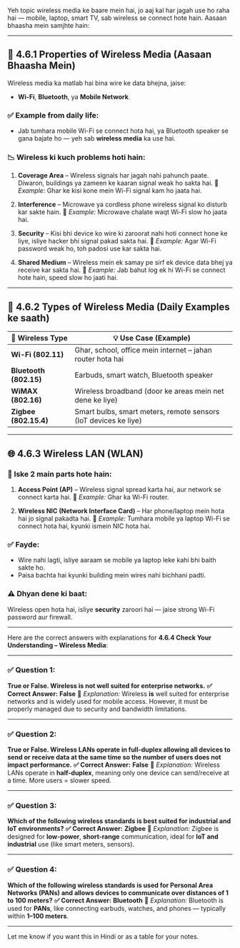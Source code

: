 Yeh topic wireless media ke baare mein hai, jo aaj kal har jagah use ho raha hai — mobile, laptop, smart TV, sab wireless se connect hote hain. Aasaan bhaasha mein samjhte hain:

---

## 📡 **4.6.1 Properties of Wireless Media (Aasaan Bhaasha Mein)**

Wireless media ka matlab hai bina wire ke data bhejna, jaise:

* **Wi-Fi**, **Bluetooth**, ya **Mobile Network**.

### ✅ **Example from daily life:**

* Jab tumhara mobile Wi-Fi se connect hota hai, ya Bluetooth speaker se gana bajate ho — yeh sab **wireless media** ka use hai.

### 📉 Wireless ki kuch problems hoti hain:

1. **Coverage Area** – Wireless signals har jagah nahi pahunch paate. Diwaron, buildings ya zameen ke kaaran signal weak ho sakta hai.
   🔸 *Example:* Ghar ke kisi kone mein Wi-Fi signal kam ho jaata hai.

2. **Interference** – Microwave ya cordless phone wireless signal ko disturb kar sakte hain.
   🔸 *Example:* Microwave chalate waqt Wi-Fi slow ho jaata hai.

3. **Security** – Kisi bhi device ko wire ki zaroorat nahi hoti connect hone ke liye, isliye hacker bhi signal pakad sakta hai.
   🔸 *Example:* Agar Wi-Fi password weak ho, toh padosi use kar sakta hai.

4. **Shared Medium** – Wireless mein ek samay pe sirf ek device data bhej ya receive kar sakta hai.
   🔸 *Example:* Jab bahut log ek hi Wi-Fi se connect hote hain, speed slow ho jaati hai.

---

## 📶 **4.6.2 Types of Wireless Media (Daily Examples ke saath)**

| 📡 Wireless Type       | 💡 Use Case (Example)                                           |
| ---------------------- | --------------------------------------------------------------- |
| **Wi-Fi (802.11)**     | Ghar, school, office mein internet – jahan router hota hai      |
| **Bluetooth (802.15)** | Earbuds, smart watch, Bluetooth speaker                         |
| **WiMAX (802.16)**     | Wireless broadband (door ke areas mein net dene ke liye)        |
| **Zigbee (802.15.4)**  | Smart bulbs, smart meters, remote sensors (IoT devices ke liye) |

---

## 🌐 **4.6.3 Wireless LAN (WLAN)**

### 🧱 Iske 2 main parts hote hain:

1. **Access Point (AP)** – Wireless signal spread karta hai, aur network se connect karta hai.
   🔸 *Example:* Ghar ka Wi-Fi router.

2. **Wireless NIC (Network Interface Card)** – Har phone/laptop mein hota hai jo signal pakadta hai.
   🔸 *Example:* Tumhara mobile ya laptop Wi-Fi se connect hota hai, kyunki ismein NIC hota hai.

### ✅ **Fayde:**

* Wire nahi lagti, isliye aaraam se mobile ya laptop leke kahi bhi baith sakte ho.
* Paisa bachta hai kyunki building mein wires nahi bichhani padti.

### ⚠️ **Dhyan dene ki baat:**

Wireless open hota hai, isliye **security** zaroori hai — jaise strong Wi-Fi password aur firewall.

---



Here are the correct answers with explanations for **4.6.4 Check Your Understanding – Wireless Media**:

---

### ✅ **Question 1:**

**True or False. Wireless is not well suited for enterprise networks.**
**✅ Correct Answer:** **False**
📘 *Explanation:* Wireless **is** well suited for enterprise networks and is widely used for mobile access. However, it must be properly managed due to security and bandwidth limitations.

---

### ✅ **Question 2:**

**True or False. Wireless LANs operate in full-duplex allowing all devices to send or receive data at the same time so the number of users does not impact performance.**
**✅ Correct Answer:** **False**
📘 *Explanation:* Wireless LANs operate in **half-duplex**, meaning only one device can send/receive at a time. More users = slower speed.

---

### ✅ **Question 3:**

**Which of the following wireless standards is best suited for industrial and IoT environments?**
**✅ Correct Answer:** **Zigbee**
📘 *Explanation:* Zigbee is designed for **low-power**, **short-range** communication, ideal for **IoT and industrial** use (like smart meters, sensors).

---

### ✅ **Question 4:**

**Which of the following wireless standards is used for Personal Area Networks (PANs) and allows devices to communicate over distances of 1 to 100 meters?**
**✅ Correct Answer:** **Bluetooth**
📘 *Explanation:* Bluetooth is used for **PANs**, like connecting earbuds, watches, and phones — typically within **1–100 meters**.

---

Let me know if you want this in Hindi or as a table for your notes.



